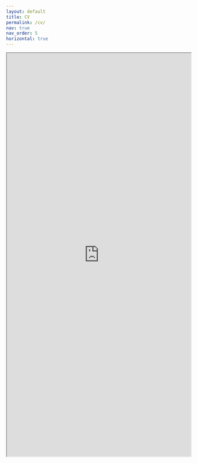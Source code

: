 ```yaml
---
layout: default
title: CV
permalink: /cv/
nav: true
nav_order: 5
horizontal: true
---
```


<iframe src="https://oscarelliott.github.io/assets/pdf/Oscar_Elliott_Resume.pdf" width="100%" height="1100px"></iframe>
